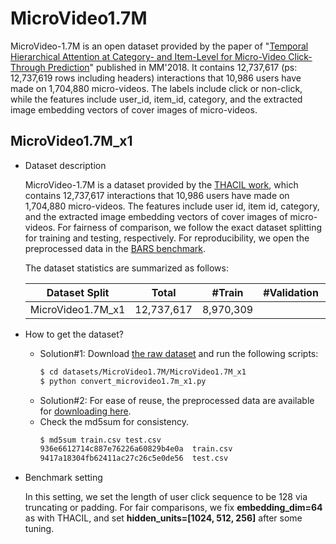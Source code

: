 # MicroVideo1.7M

MicroVideo-1.7M is an open dataset provided by the paper of "[Temporal Hierarchical Attention at Category- and Item-Level for Micro-Video Click-Through Prediction](https://github.com/whn09/THACIL)" published in MM'2018. It contains 12,737,617 (ps: 12,737,619 rows including headers) interactions that 10,986 users have made on 1,704,880 micro-videos. The labels include click or non-click, while the features include user_id, item_id, category, and the extracted image embedding vectors of cover images of micro-videos. 


## MicroVideo1.7M_x1

+ Dataset description

    MicroVideo-1.7M is a dataset provided by the [THACIL work](https://github.com/whn09/THACIL), which contains 12,737,617 interactions that 10,986 users have made on 1,704,880 micro-videos. The features include user id, item id, category, and the extracted image embedding vectors of cover images of micro-videos. For fairness of comparison, we follow the exact dataset splitting for training and testing, respectively. For reproducibility, we open the preprocessed data in the [BARS benchmark](https://github.com/openbenchmark/BARS/click_prediction/datasets). 

    The dataset statistics are summarized as follows:

    | Dataset Split  | Total | #Train | #Validation | #Test | 
    | :--------: | :-----: |:-----: | :----------: | :----: | 
    | MicroVideo1.7M_x1 |  12,737,617    | 8,970,309  |      | 3,767,308    | 


+ How to get the dataset?
    + Solution#1: Download [the raw dataset](https://github.com/whn09/THACIL) and run the following scripts:
      ```bash
      $ cd datasets/MicroVideo1.7M/MicroVideo1.7M_x1
      $ python convert_microvideo1.7m_x1.py
      ```
    + Solution#2: For ease of reuse, the preprocessed data are available for [downloading here](https://zenodo.org/record/5700987/files/MicroVideo1.7M_x1.zip).
    + Check the md5sum for consistency.
      ```bash
      $ md5sum train.csv test.csv
      936e6612714c887e76226a60829b4e0a  train.csv
      9417a18304fb62411ac27c26c5e0de56  test.csv
      ```

+ Benchmark setting

  In this setting, we set the length of user click sequence to be 128 via truncating or padding. For fair comparisons, we fix **embedding_dim=64** as with THACIL, and set **hidden_units=[1024, 512, 256]** after some tuning.

  
